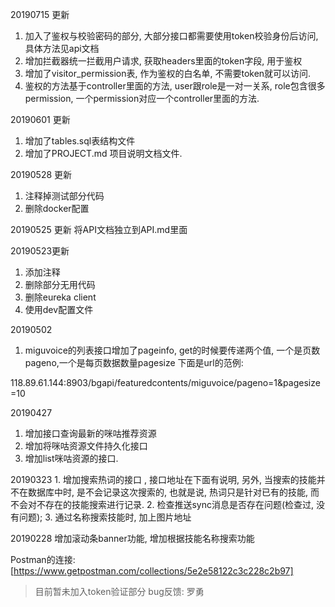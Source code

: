 20190715 更新
1. 加入了鉴权与校验密码的部分, 大部分接口都需要使用token校验身份后访问, 具体方法见api文档
2. 增加拦截器统一拦截用户请求, 获取headers里面的token字段, 用于鉴权
3. 增加了visitor_permission表, 作为鉴权的白名单, 不需要token就可以访问.
4. 鉴权的方法基于controller里面的方法, user跟role是一对一关系, role包含很多permission, 一个permission对应一个controller里面的方法. 


20190601 更新
1. 增加了tables.sql表结构文件
2. 增加了PROJECT.md 项目说明文档文件.


20190528 更新
1. 注释掉测试部分代码
2. 删除docker配置

20190525 更新
将API文档独立到API.md里面

20190523更新
1. 添加注释
2. 删除部分无用代码
3. 删除eureka client
4. 使用dev配置文件

20190502
1. miguvoice的列表接口增加了pageinfo, get的时候要传递两个值, 一个是页数pageno,一个是每页数据数量pagesize
下面是url的范例:


118.89.61.144:8903/bgapi/featuredcontents/miguvoice/pageno=1&pagesize=10


20190427 
1. 增加接口查询最新的咪咕推荐资源
2. 增加将咪咕资源文件持久化接口
3. 增加list咪咕资源的接口.

20190323 1. 增加搜索热词的接口 , 接口地址在下面有说明, 另外, 当搜索的技能并不在数据库中时, 是不会记录这次搜索的, 也就是说, 热词只是针对已有的技能, 而不会对不存在的技能搜索进行记录.
         2. 检查推送sync消息是否存在问题(检查过, 没有问题); 
         3. 通过名称搜索技能时, 加上图片地址
         

20190228 增加滚动条banner功能, 增加根据技能名称搜索功能



Postman的连接:
[https://www.getpostman.com/collections/5e2e58122c3c228c2b97]


> 目前暂未加入token验证部分
> bug反馈: 罗勇